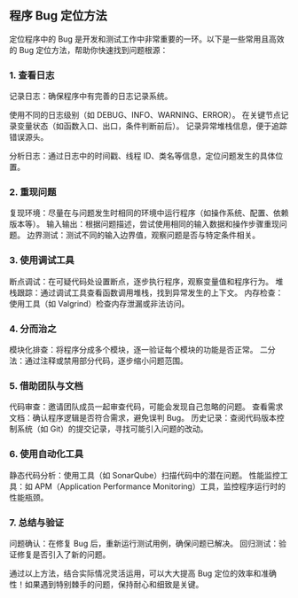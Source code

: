 ## 程序 Bug 定位方法
定位程序中的 Bug 是开发和测试工作中非常重要的一环。以下是一些常用且高效的 Bug 定位方法，帮助你快速找到问题根源：

### 1. 查看日志

记录日志：确保程序中有完善的日志记录系统。

使用不同的日志级别（如 DEBUG、INFO、WARNING、ERROR）。
在关键节点记录变量状态（如函数入口、出口，条件判断前后）。
记录异常堆栈信息，便于追踪错误源头。


分析日志：通过日志中的时间戳、线程 ID、类名等信息，定位问题发生的具体位置。


### 2. 重现问题

复现环境：尽量在与问题发生时相同的环境中运行程序（如操作系统、配置、依赖版本等）。
输入输出：根据问题描述，尝试使用相同的输入数据和操作步骤重现问题。
边界测试：测试不同的输入边界值，观察问题是否与特定条件相关。


### 3. 使用调试工具

断点调试：在可疑代码处设置断点，逐步执行程序，观察变量值和程序行为。
堆栈跟踪：通过调试工具查看函数调用堆栈，找到异常发生的上下文。
内存检查：使用工具（如 Valgrind）检查内存泄漏或非法访问。


### 4. 分而治之

模块化排查：将程序分成多个模块，逐一验证每个模块的功能是否正常。
二分法：通过注释或禁用部分代码，逐步缩小问题范围。


### 5. 借助团队与文档

代码审查：邀请团队成员一起审查代码，可能会发现自己忽略的问题。
查看需求文档：确认程序逻辑是否符合需求，避免误判 Bug。
历史记录：查阅代码版本控制系统（如 Git）的提交记录，寻找可能引入问题的改动。


### 6. 使用自动化工具

静态代码分析：使用工具（如 SonarQube）扫描代码中的潜在问题。
性能监控工具：如 APM（Application Performance Monitoring）工具，监控程序运行时的性能瓶颈。


### 7. 总结与验证

问题确认：在修复 Bug 后，重新运行测试用例，确保问题已解决。
回归测试：验证修复是否引入了新的问题。


通过以上方法，结合实际情况灵活运用，可以大大提高 Bug 定位的效率和准确性！如果遇到特别棘手的问题，保持耐心和细致是关键。
